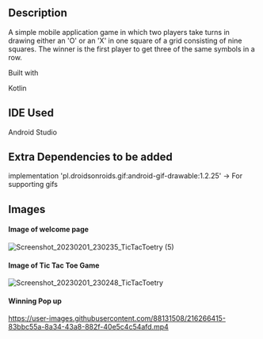 ## Description
A simple mobile application game in which two players take turns in drawing either an 'O' or an 'X' in one square of a grid consisting of nine squares. The winner is the first player to get three of the same symbols in a row.

Built with

Kotlin

## IDE Used

Android Studio

## Extra Dependencies to be added

implementation 'pl.droidsonroids.gif:android-gif-drawable:1.2.25' -> For supporting gifs

## Images

#### **Image of welcome page**

![Screenshot_20230201_230235_TicTacToetry (5)](https://user-images.githubusercontent.com/88131508/216263913-7852aed2-d4d1-44b5-9eea-d9a85964f3dc.png)

#### **Image of Tic Tac Toe Game**

![Screenshot_20230201_230248_TicTacToetry](https://user-images.githubusercontent.com/88131508/216264969-f1b7a58d-c5b3-49d6-96ea-c44102dcb091.png)

#### **Winning Pop up**

https://user-images.githubusercontent.com/88131508/216266415-83bbc55a-8a34-43a8-882f-40e5c4c54afd.mp4







